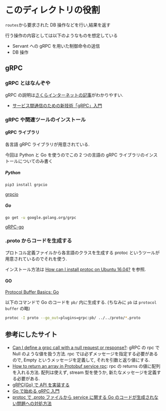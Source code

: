 # このディレクトリの役割

`routes`から要求された DB 操作などを行い,結果を返す

行う操作の内容としては以下のようなものを想定している

- Servant への gRPC を用いた制御命令の送信
- DB 操作

## gRPC

### gRPC とはなんぞや

gRPC の説明は[さくらインターネットの記事](https://knowledge.sakura.ad.jp/24059/)がわかりやすい.

- [サービス間通信のための新技術「gRPC」入門](https://knowledge.sakura.ad.jp/24059/)

### gRPC や関連ツールのインストール

#### gRPC ライブラリ

各言語 gRPC ライブラリが用意されている.

今回は Python と Go を使うのでこの 2 つの言語の gRPC ライブラリのインストールについてのみ書く

##### Python

```bash
pip3 install grpcio
```

[grpcio](https://github.com/grpc/grpc)

##### Go

```bash
go get -u google.golang.org/grpc
```

[gRPC-go](https://github.com/grpc/grpc-go)

### .proto からコードを生成する

プロトコル定義ファイルから各言語のクラスを生成する protoc というツールが用意されているのでそれを使う.

インストール方法は [How can I install protoc on Ubuntu 16.04?](https://askubuntu.com/questions/1072683/how-can-i-install-protoc-on-ubuntu-16-04) を参照.

#### GO

[Protocol Buffer Basics: Go](https://developers.google.com/protocol-buffers/docs/gotutorial#compiling-your-protocol-buffers)

以下のコマンドで Go のコードを `pb/` 内に生成する. (ちなみに `pb` は `protocol buffer` の略)

```bash
protoc -I proto --go_out=plugins=grpc:pb/ ../../proto/*.proto
```

## 参考にしたサイト

- [Can I define a grpc call with a null request or response?](https://stackoverflow.com/questions/31768665/can-i-define-a-grpc-call-with-a-null-request-or-response): gRPC の rpc で Null のような値を扱う方法. rpc では必ずメッセージを指定する必要があるので, Empty というメッセージを定義して, それを引数と返り値にする.
- [How to return an array in Protobuf service rpc](https://stackoverflow.com/questions/43167762/how-to-return-an-array-in-protobuf-service-rpc): rpc の returns の値に配列を入れる方法. 配列は使えず, stream 型を使うか, 新たなメッセージを定義する必要がある.
- [gRPC(Go) で API を実装する](https://blog.fenrir-inc.com/jp/2016/10/grpc-go.html)
- [Go で始める gRPC 入門](https://qiita.com/marnie_ms4/items/4582a1a0db363fe246f3)
- [protoc で .proto ファイルから service に関する Go のコードが生成されない問題への対処方法](https://jun-networks.hatenablog.com/entry/2020/06/23/101652)
